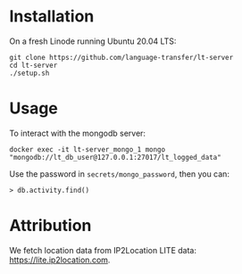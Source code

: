# Installation

On a fresh Linode running Ubuntu 20.04 LTS:

    git clone https://github.com/language-transfer/lt-server
    cd lt-server
    ./setup.sh

# Usage

To interact with the mongodb server:

`docker exec -it lt-server_mongo_1 mongo "mongodb://lt_db_user@127.0.0.1:27017/lt_logged_data"`

Use the password in `secrets/mongo_password`, then you can:

`> db.activity.find()`

# Attribution

We fetch location data from IP2Location LITE data: https://lite.ip2location.com.
